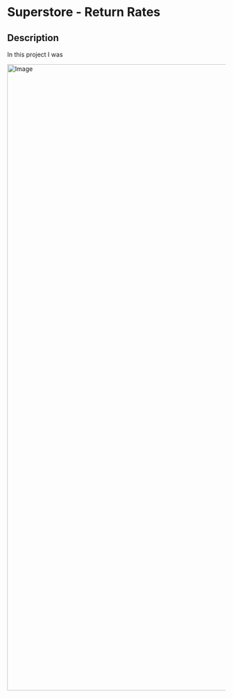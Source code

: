 # Superstore - Return Rates 

## Description
In this project I was 

<img width="1440" alt="Image" src="https://github.com/user-attachments/assets/a2b53242-5cd3-4247-b32a-e53bfb9e165e" />
